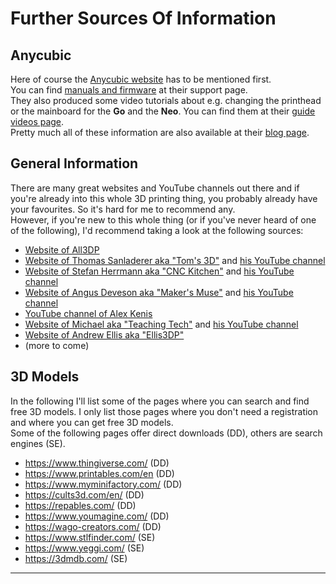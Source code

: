 <link rel=”manifest” href=”docs/manifest.webmanifest”>

# Further Sources Of Information

## Anycubic 
Here of course the [Anycubic website](https://www.anycubic.com) has to be mentioned first.  
You can find [manuals and firmware](https://www.anycubic.com/pages/firmware-software) at their support page.  
They also produced some video tutorials about e.g. changing the printhead or the mainboard for the **Go** and the **Neo**. You can find them at their [guide videos page](https://www.anycubic.com/pages/guide-videos).  
Pretty much all of these information are also available at their [blog page](https://www.anycubic.com/blogs/news/all-you-need-to-know-about-kobra-series).  
  
## General Information
There are many great websites and YouTube channels out there and if you're already into this whole 3D printing thing, you probably already have your favourites. So it's hard for me to recommend any.  
However, if you're new to this whole thing (or if you've never heard of one of the following), I'd recommend taking a look at the following sources:  

- [Website of All3DP](https://all3dp.com/)
- [Website of Thomas Sanladerer aka "Tom's 3D"](https://toms3d.org/) and [his YouTube channel](https://www.youtube.com/thomassanladerer) 
- [Website of Stefan Herrmann aka "CNC Kitchen"](https://www.cnckitchen.com/) and [his YouTube channel](https://www.youtube.com/@CNCKitchen)
- [Website of Angus Deveson aka "Maker's Muse"](https://www.makersmuse.com/) and [his YouTube channel](https://www.youtube.com/@MakersMuse)
- [YouTube channel of Alex Kenis](https://www.youtube.com/@AlexKenis)
- [Website of Michael aka "Teaching Tech"](https://teachingtechyt.github.io/) and [his YouTube channel](https://www.youtube.com/@TeachingTech)
- [Website of Andrew Ellis aka "Ellis3DP"](https://ellis3dp.com/Print-Tuning-Guide/)
- (more to come)

## 3D Models
In the following I'll list some of the pages where you can search and find free 3D models. I only list those pages where you don't need a registration and where you can get free 3D models.  
Some of the following pages offer direct downloads (DD), others are search engines (SE).   

- https://www.thingiverse.com/ (DD)
- https://www.printables.com/en (DD)
- https://www.myminifactory.com/ (DD)
- https://cults3d.com/en/ (DD)
- https://repables.com/ (DD)
- https://www.youmagine.com/ (DD)
- https://wago-creators.com/ (DD)
- https://www.stlfinder.com/ (SE)
- https://www.yeggi.com/ (SE)
- https://3dmdb.com/ (SE)

---

<script type='text/javascript' src='https://storage.ko-fi.com/cdn/widget/Widget_2.js'></script><script type='text/javascript'>kofiwidget2.init('Support my work', '#e08d28', 'U6U5NPB51');kofiwidget2.draw();</script>  
